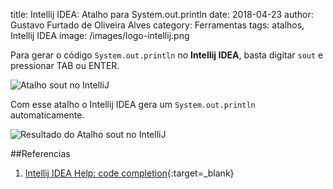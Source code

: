 title: Intellij IDEA: Atalho para System.out.println
date: 2018-04-23
author: Gustavo Furtado de Oliveira Alves
category: Ferramentas
tags: atalhos, Intellij IDEA
image: /images/logo-intellij.png

Para gerar o código ```System.out.println``` no **Intellij IDEA**,
basta digitar ```sout``` e pressionar TAB ou ENTER.

![Atalho sout no IntelliJ](/images/intellij/sout.png)

Com esse atalho o Intellij IDEA gera um ```System.out.println``` automaticamente.

![Resultado do Atalho sout no IntelliJ](/images/intellij/sout.gif)

##Referencias

1. [Intellij IDEA Help: code completion](https://www.jetbrains.com/help/idea/auto-completing-code.html){:target=\_blank}
